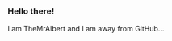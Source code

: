 ### Hello there!

I am TheMrAlbert and I am away from GitHub...
<!--
**TheMrAlbert/TheMrAlbert** is a ✨ _special_ ✨ repository because its `README.md` (this file) appears on your GitHub profile.

Ignore the below, I am learning to use this...

Here are some ideas to get you started:

- 🔭 I’m currently working on ...
- 🌱 I’m currently learning ...
- 👯 I’m looking to collaborate on ...
- 🤔 I’m looking for help with ...
- 💬 Ask me about ...
- 📫 How to reach me: ...
- 😄 Pronouns: ...
- ⚡ Fun fact: ...
-->
